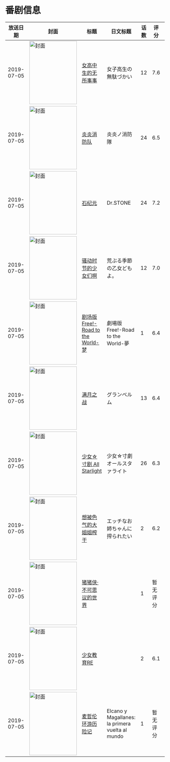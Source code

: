 # 番剧信息

|放送日期|封面|标题|日文标题|话数|评分|评分人数|
|---|---|---|---|---|---|---|
|2019-07-05|<img src="//lain.bgm.tv/pic/cover/c/f3/d0/265708_QDkDe.jpg" alt="封面" style="width:150px;height:200px;object-fit:cover;">|[女高中生的无所事事](https://bangumi.tv/subject/265708)|女子高生の無駄づかい|12|7.6|9664人评分|
|2019-07-05|<img src="//lain.bgm.tv/pic/cover/c/e5/f5/266372_2E8SA.jpg" alt="封面" style="width:150px;height:200px;object-fit:cover;">|[炎炎消防队](https://bangumi.tv/subject/266372)|炎炎ノ消防隊|24|6.5|3404人评分|
|2019-07-05|<img src="//lain.bgm.tv/pic/cover/c/08/3a/266794_imVve.jpg" alt="封面" style="width:150px;height:200px;object-fit:cover;">|[石纪元](https://bangumi.tv/subject/266794)|Dr.STONE|24|7.2|6393人评分|
|2019-07-05|<img src="//lain.bgm.tv/pic/cover/c/22/ad/268070_UEueQ.jpg" alt="封面" style="width:150px;height:200px;object-fit:cover;">|[骚动时节的少女们啊](https://bangumi.tv/subject/268070)|荒ぶる季節の乙女どもよ。|12|7.0|4033人评分|
|2019-07-05|<img src="//lain.bgm.tv/pic/cover/c/bb/40/271662_08xN8.jpg" alt="封面" style="width:150px;height:200px;object-fit:cover;">|[剧场版 Free!-Road to the World-梦](https://bangumi.tv/subject/271662)|劇場版 Free!-Road to the World-夢|1|6.4|166人评分|
|2019-07-05|<img src="//lain.bgm.tv/pic/cover/c/e8/42/276412_Qyxj1.jpg" alt="封面" style="width:150px;height:200px;object-fit:cover;">|[满月之战](https://bangumi.tv/subject/276412)|グランベルム|13|6.4|1400人评分|
|2019-07-05|<img src="//lain.bgm.tv/pic/cover/c/61/50/279541_p8kh4.jpg" alt="封面" style="width:150px;height:200px;object-fit:cover;">|[少女☆寸剧 All Starlight](https://bangumi.tv/subject/279541)|少女☆寸劇 オールスタァライト|26|6.3|278人评分|
|2019-07-05|<img src="/img/no_icon_subject.png" alt="封面" style="width:150px;height:200px;object-fit:cover;">|[想被色气的大姐姐榨干](https://bangumi.tv/subject/280037)|エッチなお姉ちゃんに搾られたい|2|6.2|362人评分|
|2019-07-05|<img src="//lain.bgm.tv/pic/cover/c/cd/17/282434_2Bmyz.jpg" alt="封面" style="width:150px;height:200px;object-fit:cover;">|[猪猪侠·不可思议的世界](https://bangumi.tv/subject/282434)||1|暂无评分|少于10人评分|
|2019-07-05|<img src="/img/no_icon_subject.png" alt="封面" style="width:150px;height:200px;object-fit:cover;">|[少女教育RE](https://bangumi.tv/subject/283549)||2|6.1|343人评分|
|2019-07-05|<img src="//lain.bgm.tv/pic/cover/c/e0/b2/351800_BXo6V.jpg" alt="封面" style="width:150px;height:200px;object-fit:cover;">|[麦哲伦环游历险记](https://bangumi.tv/subject/351800)|Elcano y Magallanes: la primera vuelta al mundo|1|暂无评分|少于10人评分|
